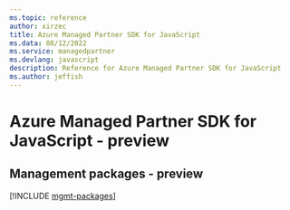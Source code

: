 ```yaml
---
ms.topic: reference
author: xirzec
title: Azure Managed Partner SDK for JavaScript
ms.data: 08/12/2022
ms.service: managedpartner
ms.devlang: javascript
description: Reference for Azure Managed Partner SDK for JavaScript
ms.author: jeffish
---
```

# Azure Managed Partner SDK for JavaScript - preview

## Management packages - preview
[!INCLUDE [mgmt-packages](managed-partner-mgmt-index.md)]

